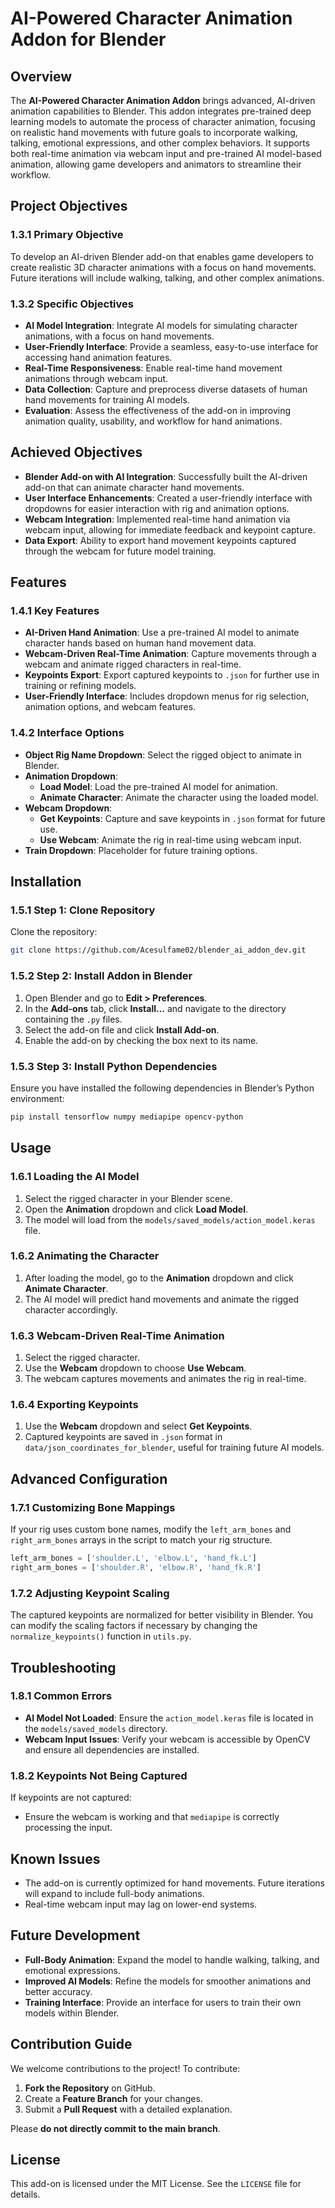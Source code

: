 # AI-Powered Character Animation Addon for Blender

## Overview

The **AI-Powered Character Animation Addon** brings advanced, AI-driven animation capabilities to Blender. This addon integrates pre-trained deep learning models to automate the process of character animation, focusing on realistic hand movements with future goals to incorporate walking, talking, emotional expressions, and other complex behaviors. It supports both real-time animation via webcam input and pre-trained AI model-based animation, allowing game developers and animators to streamline their workflow.

## Project Objectives

### 1.3.1 Primary Objective

To develop an AI-driven Blender add-on that enables game developers to create realistic 3D character animations with a focus on hand movements. Future iterations will include walking, talking, and other complex animations.

### 1.3.2 Specific Objectives

- **AI Model Integration**: Integrate AI models for simulating character animations, with a focus on hand movements.
- **User-Friendly Interface**: Provide a seamless, easy-to-use interface for accessing hand animation features.
- **Real-Time Responsiveness**: Enable real-time hand movement animations through webcam input.
- **Data Collection**: Capture and preprocess diverse datasets of human hand movements for training AI models.
- **Evaluation**: Assess the effectiveness of the add-on in improving animation quality, usability, and workflow for hand animations.

## Achieved Objectives

- **Blender Add-on with AI Integration**: Successfully built the AI-driven add-on that can animate character hand movements.
- **User Interface Enhancements**: Created a user-friendly interface with dropdowns for easier interaction with rig and animation options.
- **Webcam Integration**: Implemented real-time hand animation via webcam input, allowing for immediate feedback and keypoint capture.
- **Data Export**: Ability to export hand movement keypoints captured through the webcam for future model training.

## Features

### 1.4.1 Key Features

- **AI-Driven Hand Animation**: Use a pre-trained AI model to animate character hands based on human hand movement data.
- **Webcam-Driven Real-Time Animation**: Capture movements through a webcam and animate rigged characters in real-time.
- **Keypoints Export**: Export captured keypoints to `.json` for further use in training or refining models.
- **User-Friendly Interface**: Includes dropdown menus for rig selection, animation options, and webcam features.
  
### 1.4.2 Interface Options

- **Object Rig Name Dropdown**: Select the rigged object to animate in Blender.
- **Animation Dropdown**:
  - **Load Model**: Load the pre-trained AI model for animation.
  - **Animate Character**: Animate the character using the loaded model.
- **Webcam Dropdown**:
  - **Get Keypoints**: Capture and save keypoints in `.json` format for future use.
  - **Use Webcam**: Animate the rig in real-time using webcam input.
- **Train Dropdown**: Placeholder for future training options.

## Installation

### 1.5.1 Step 1: Clone Repository

Clone the repository:
```bash
git clone https://github.com/Acesulfame02/blender_ai_addon_dev.git
```

### 1.5.2 Step 2: Install Addon in Blender

1. Open Blender and go to **Edit > Preferences**.
2. In the **Add-ons** tab, click **Install...** and navigate to the directory containing the `.py` files.
3. Select the add-on file and click **Install Add-on**.
4. Enable the add-on by checking the box next to its name.

### 1.5.3 Step 3: Install Python Dependencies

Ensure you have installed the following dependencies in Blender’s Python environment:
```bash
pip install tensorflow numpy mediapipe opencv-python
```

## Usage

### 1.6.1 Loading the AI Model

1. Select the rigged character in your Blender scene.
2. Open the **Animation** dropdown and click **Load Model**.
3. The model will load from the `models/saved_models/action_model.keras` file.

### 1.6.2 Animating the Character

1. After loading the model, go to the **Animation** dropdown and click **Animate Character**.
2. The AI model will predict hand movements and animate the rigged character accordingly.

### 1.6.3 Webcam-Driven Real-Time Animation

1. Select the rigged character.
2. Use the **Webcam** dropdown to choose **Use Webcam**.
3. The webcam captures movements and animates the rig in real-time.

### 1.6.4 Exporting Keypoints

1. Use the **Webcam** dropdown and select **Get Keypoints**.
2. Captured keypoints are saved in `.json` format in `data/json_coordinates_for_blender`, useful for training future AI models.

## Advanced Configuration

### 1.7.1 Customizing Bone Mappings

If your rig uses custom bone names, modify the `left_arm_bones` and `right_arm_bones` arrays in the script to match your rig structure.

```python
left_arm_bones = ['shoulder.L', 'elbow.L', 'hand_fk.L']
right_arm_bones = ['shoulder.R', 'elbow.R', 'hand_fk.R']
```

### 1.7.2 Adjusting Keypoint Scaling

The captured keypoints are normalized for better visibility in Blender. You can modify the scaling factors if necessary by changing the `normalize_keypoints()` function in `utils.py`.

## Troubleshooting

### 1.8.1 Common Errors

- **AI Model Not Loaded**: Ensure the `action_model.keras` file is located in the `models/saved_models` directory.
- **Webcam Input Issues**: Verify your webcam is accessible by OpenCV and ensure all dependencies are installed.

### 1.8.2 Keypoints Not Being Captured

If keypoints are not captured:
- Ensure the webcam is working and that `mediapipe` is correctly processing the input.

## Known Issues

- The add-on is currently optimized for hand movements. Future iterations will expand to include full-body animations.
- Real-time webcam input may lag on lower-end systems.

## Future Development

- **Full-Body Animation**: Expand the model to handle walking, talking, and emotional expressions.
- **Improved AI Models**: Refine the models for smoother animations and better accuracy.
- **Training Interface**: Provide an interface for users to train their own models within Blender.

## Contribution Guide

We welcome contributions to the project! To contribute:

1. **Fork the Repository** on GitHub.
2. Create a **Feature Branch** for your changes.
3. Submit a **Pull Request** with a detailed explanation.

Please **do not directly commit to the main branch**.

## License

This add-on is licensed under the MIT License. See the `LICENSE` file for details.